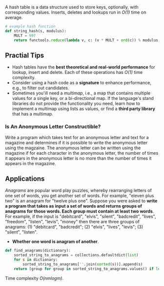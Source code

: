 A hash table is a data structure used to store keys, optionally, with corresponding values. Inserts, deletes and lookups run in *O(1)* time on average.

```python
# example hash function
def string_hash(s, modulus):
    MULT = 997
    return functools.reduce(lambda v, c: (v * MULT + ord(c)) % modulus, s, 0)
```

## Practial Tips

- Hash tables have the **best theoretical and real-world performance** for lookup, insert and delete. Each of these operations has *O(1)* time complexity. 
- Consider using a hash code as a **signature** to enhance performance, e.g., to filter out candidates.
- Sometimes you'ill need a *multimap*, i.e., a map that contains multiple values for a single key, or a bi-directional map. If the language's stand libraries do not provide the functionality you need, learn how to implement a multimap using lists as values, or find a **third party library** that has a multimap.

### Is An Anonymous Letter Constructible?

Write a program which takes text for an anonymous letter and text for a magazine and determines if it is possible to write the anonymous letter using the magzaine. The anonymous letter can be written using the magazine if for each character in the anonymous letter, the number of times it appears in the anonymous letter is no more than the number of times it appears in the magazine.

## Applications

*Anagrams* are popular word play puzzles, whereby rearranging letters of one set of words, you get another set of words. For example, "eleven plus two" is an anagram for "twelve plus one". Suppose you were asked to **write a program that takes as input a set of words and returns groups of anagrams for those words. Each group must contain at least two words**. For example, if the input is "debitcard", "elvis", "silent", "badcredit", "lives", "freedom", "listen", "levis", "money"
then there are three groups of anagrams: (1) "debitcard", "badcredit"; (2) "elvis", "lives", "levis"; (3) "silent", "listen".

- **Whether one word is anagram of another**.
```python
def find_anagrams(dictionary):
    sorted_string_to_anagrams = collections.defaultdict(list)
    for s in dictionary:
        sorted_string_to_anagrams[''.join(sorted(s))].append(s)
    return [group for group in sorted_string_to_anagrams.values() if len(group) >= 2]
```
Time complexity *O(nmlogm)*.


